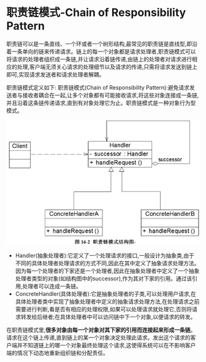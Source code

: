 # 职责链模式-Chain of Responsibility Pattern

职责链可以是一条直线、一个环或者一个树形结构,最常见的职责链是直线型,即沿着一条单向的链来传递请求。链上的每一个对象都是请求处理者,职责链模式可以将请求的处理者组织成一条链,并让请求沿着链传递,由链上的处理者对请求进行相应的处理,客户端无须关心请求的处理细节以及请求的传递,只需将请求发送到链上即可,实现请求发送者和请求处理者解耦。

职责链模式定义如下: 职责链模式\(Chain of Responsibility Pattern\):避免请求发送者与接收者耦合在一起,让多个对象都有可能接收请求,将这些对象连接成一条链,并且沿着这条链传递请求,直到有对象处理它为止。职责链模式是一种对象行为型模式。

![](../.gitbook/assets/chainofresponsibility.png)

* Handler\(抽象处理者\):它定义了一个处理请求的接口,一般设计为抽象类,由于不同的具体处理者处理请求的方式不同,因此在其中定义了抽象请求处理方法。因为每一个处理者的下家还是一个处理者,因此在抽象处理者中定义了一个抽象处理者类型的对象\(如结构图中的successor\),作为其对下家的引用。通过该引用,处理者可以连成一条链。
* ConcreteHandler\(具体处理者\):它是抽象处理者的子类,可以处理用户请求,在具体处理者类中实现了抽象处理者中定义的抽象请求处理方法,在处理请求之前需要进行判断,看是否有相应的处理权限,如果可以处理请求就处理它,否则将请求转发给后继者;在具体处理者中可以访问链中下一个对象,以便请求的转发。

在职责链模式里,**很多对象由每一个对象对其下家的引用而连接起来形成一条链**。请求在这个链上传递,直到链上的某一个对象决定处理此请求。发出这个请求的客户端并不知道链上的哪一个对象最终处理这个请求,这使得系统可以在不影响客户端的情况下动态地重新组织链和分配责任。

